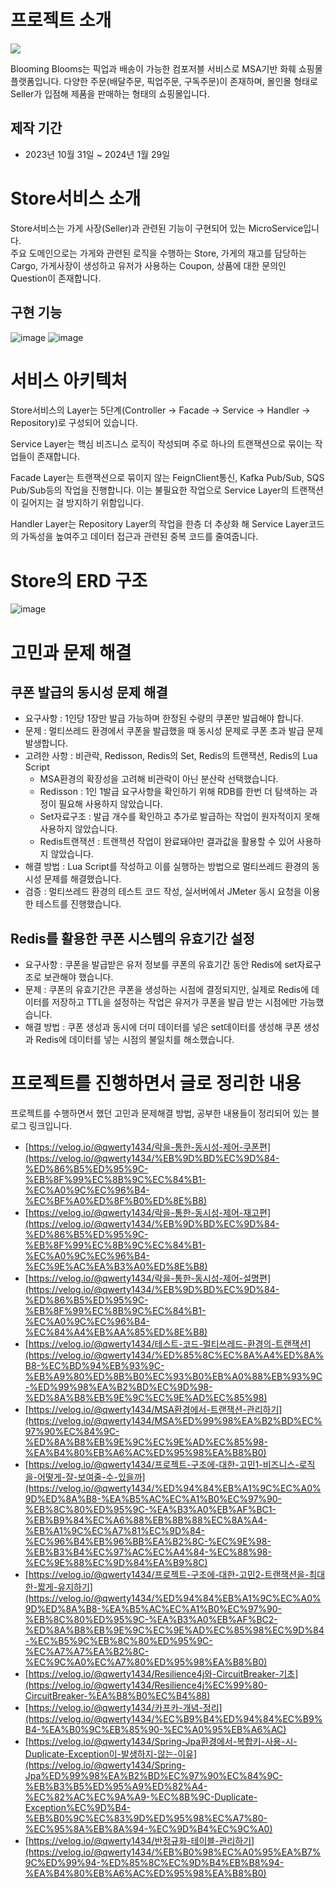 # 프로젝트 소개

![](https://velog.velcdn.com/images/qwerty1434/post/c27ed136-9acd-4cfe-a44a-25281973d46f/image.png)

Blooming Blooms는 픽업과 배송이 가능한 컴포저블 서비스로 MSA기반 화훼 쇼핑몰 플랫폼입니다. 다양한 주문(배달주문, 픽업주문, 구독주문)이 존재하며, 몰인몰 형태로 Seller가 입점해 제품을 판매하는 형태의 쇼핑몰입니다.

## 제작 기간
- 2023년 10월 31일 ~ 2024년 1월 29일

# Store서비스 소개

Store서비스는 가게 사장(Seller)과 관련된 기능이 구현되어 있는 MicroService입니다. 
</br>
주요 도메인으로는 가게와 관련된 로직을 수행하는 Store, 가게의 재고를 담당하는 Cargo, 가게사장이 생성하고 유저가 사용하는 Coupon, 상품에 대한 문의인 Question이 존재합니다. 

## 구현 기능
![image](https://github.com/qwerty1434/BB-Store/assets/25142537/f0c2a8a9-1629-4a93-aa75-456c0888d66c)
![image](https://github.com/qwerty1434/BB-Store/assets/25142537/a33b17d4-423b-4286-8e58-ebe018d972b9)



# 서비스 아키텍처

Store서비스의 Layer는 5단계(Controller → Facade → Service → Handler → Repository)로 구성되어 있습니다. 

Service Layer는 핵심 비즈니스 로직이 작성되며 주로 하나의 트랜잭션으로 묶이는 작업들이 존재합니다. 

Facade Layer는 트랜잭션으로 묶이지 않는 FeignClient통신, Kafka Pub/Sub, SQS Pub/Sub등의 작업을 진행합니다. 이는 불필요한 작업으로 Service Layer의 트랜잭션이 길어지는 걸 방지하기 위함입니다.

Handler Layer는 Repository Layer의 작업을 한층 더 추상화 해 Service Layer코드의 가독성을 높여주고 데이터 접근과 관련된 중복 코드를 줄여줍니다.

# Store의 ERD 구조
![image](https://github.com/qwerty1434/BB-Store/assets/25142537/f8f437a2-f177-4968-9ba0-8face4641b38)


# 고민과 문제 해결

## 쿠폰 발급의 동시성 문제 해결 

- 요구사항 : 1인당 1장만 발급 가능하며 한정된 수량의 쿠폰만 발급해야 합니다.
- 문제 : 멀티쓰레드 환경에서 쿠폰을 발급했을 때 동시성 문제로 쿠폰 초과 발급 문제 발생합니다.
- 고려한 사항 : 비관락, Redisson, Redis의 Set, Redis의 트랜잭션, Redis의 Lua Script
    - MSA환경의 확장성을 고려해 비관락이 아닌 분산락 선택했습니다.
    - Redisson : 1인 1발급 요구사항을 확인하기 위해 RDB를 한번 더 탐색하는 과정이 필요해 사용하지 않았습니다.
    - Set자료구조 : 발급 개수를 확인하고 추가로 발급하는 작업이 원자적이지 못해 사용하지 않았습니다.
    - Redis트랜잭션 : 트랜잭션 작업이 완료돼야만 결과값을 활용할 수 있어 사용하지 않았습니다.
- 해결 방법 : Lua Script를 작성하고 이를 실행하는 방법으로 멀티쓰레드 환경의 동시성 문제를 해결했습니다.
- 검증 : 멀티쓰레드 환경의 테스트 코드 작성, 실서버에서 JMeter 동시 요청을 이용한 테스트를 진행했습니다.

## Redis를 활용한 쿠폰 시스템의 유효기간 설정 

- 요구사항 : 쿠폰을 발급받은 유저 정보를 쿠폰의 유효기간 동안 Redis에 set자료구조로 보관해야 했습니다.
- 문제 : 쿠폰의 유효기간은 쿠폰을 생성하는 시점에 결정되지만, 실제로 Redis에 데이터를 저장하고 TTL을 설정하는 작업은 유저가 쿠폰을 발급 받는 시점에만 가능했습니다.
- 해결 방법 : 쿠폰 생성과 동시에 더미 데이터를 넣은 set데이터를 생성해 쿠폰 생성과 Redis에 데이터를 넣는 시점의 불일치를 해소했습니다.


# 프로젝트를 진행하면서 글로 정리한 내용
프로젝트를 수행하면서 했던 고민과 문제해결 방법, 공부한 내용들이 정리되어 있는 블로그 링크입니다.
- [https://velog.io/@qwerty1434/락을-통한-동시성-제어-쿠폰편](https://velog.io/@qwerty1434/%EB%9D%BD%EC%9D%84-%ED%86%B5%ED%95%9C-%EB%8F%99%EC%8B%9C%EC%84%B1-%EC%A0%9C%EC%96%B4-%EC%BF%A0%ED%8F%B0%ED%8E%B8)
- [https://velog.io/@qwerty1434/락을-통한-동시성-제어-재고편](https://velog.io/@qwerty1434/%EB%9D%BD%EC%9D%84-%ED%86%B5%ED%95%9C-%EB%8F%99%EC%8B%9C%EC%84%B1-%EC%A0%9C%EC%96%B4-%EC%9E%AC%EA%B3%A0%ED%8E%B8)
- [https://velog.io/@qwerty1434/락을-통한-동시성-제어-설명편](https://velog.io/@qwerty1434/%EB%9D%BD%EC%9D%84-%ED%86%B5%ED%95%9C-%EB%8F%99%EC%8B%9C%EC%84%B1-%EC%A0%9C%EC%96%B4-%EC%84%A4%EB%AA%85%ED%8E%B8)
- [https://velog.io/@qwerty1434/테스트-코드-멀티쓰레드-환경의-트랜잭션](https://velog.io/@qwerty1434/%ED%85%8C%EC%8A%A4%ED%8A%B8-%EC%BD%94%EB%93%9C-%EB%A9%80%ED%8B%B0%EC%93%B0%EB%A0%88%EB%93%9C-%ED%99%98%EA%B2%BD%EC%9D%98-%ED%8A%B8%EB%9E%9C%EC%9E%AD%EC%85%98)
- [https://velog.io/@qwerty1434/MSA환경에서-트랜잭션-관리하기](https://velog.io/@qwerty1434/MSA%ED%99%98%EA%B2%BD%EC%97%90%EC%84%9C-%ED%8A%B8%EB%9E%9C%EC%9E%AD%EC%85%98-%EA%B4%80%EB%A6%AC%ED%95%98%EA%B8%B0)
- [https://velog.io/@qwerty1434/프로젝트-구조에-대한-고민1-비즈니스-로직을-어떻게-잘-보여줄-수-있을까](https://velog.io/@qwerty1434/%ED%94%84%EB%A1%9C%EC%A0%9D%ED%8A%B8-%EA%B5%AC%EC%A1%B0%EC%97%90-%EB%8C%80%ED%95%9C-%EA%B3%A0%EB%AF%BC1-%EB%B9%84%EC%A6%88%EB%8B%88%EC%8A%A4-%EB%A1%9C%EC%A7%81%EC%9D%84-%EC%96%B4%EB%96%BB%EA%B2%8C-%EC%9E%98-%EB%B3%B4%EC%97%AC%EC%A4%84-%EC%88%98-%EC%9E%88%EC%9D%84%EA%B9%8C)
- [https://velog.io/@qwerty1434/프로젝트-구조에-대한-고민2-트랜잭션을-최대한-짧게-유지하기](https://velog.io/@qwerty1434/%ED%94%84%EB%A1%9C%EC%A0%9D%ED%8A%B8-%EA%B5%AC%EC%A1%B0%EC%97%90-%EB%8C%80%ED%95%9C-%EA%B3%A0%EB%AF%BC2-%ED%8A%B8%EB%9E%9C%EC%9E%AD%EC%85%98%EC%9D%84-%EC%B5%9C%EB%8C%80%ED%95%9C-%EC%A7%A7%EA%B2%8C-%EC%9C%A0%EC%A7%80%ED%95%98%EA%B8%B0)
- [https://velog.io/@qwerty1434/Resilience4j와-CircuitBreaker-기초](https://velog.io/@qwerty1434/Resilience4j%EC%99%80-CircuitBreaker-%EA%B8%B0%EC%B4%88)
- [https://velog.io/@qwerty1434/카프카-개념-정리](https://velog.io/@qwerty1434/%EC%B9%B4%ED%94%84%EC%B9%B4-%EA%B0%9C%EB%85%90-%EC%A0%95%EB%A6%AC)
- [https://velog.io/@qwerty1434/Spring-Jpa환경에서-복합키-사용-시-Duplicate-Exception이-발생하지-않는-이유](https://velog.io/@qwerty1434/Spring-Jpa%ED%99%98%EA%B2%BD%EC%97%90%EC%84%9C-%EB%B3%B5%ED%95%A9%ED%82%A4-%EC%82%AC%EC%9A%A9-%EC%8B%9C-Duplicate-Exception%EC%9D%B4-%EB%B0%9C%EC%83%9D%ED%95%98%EC%A7%80-%EC%95%8A%EB%8A%94-%EC%9D%B4%EC%9C%A0)
- [https://velog.io/@qwerty1434/반정규화-테이블-관리하기](https://velog.io/@qwerty1434/%EB%B0%98%EC%A0%95%EA%B7%9C%ED%99%94-%ED%85%8C%EC%9D%B4%EB%B8%94-%EA%B4%80%EB%A6%AC%ED%95%98%EA%B8%B0)
